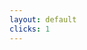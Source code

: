 ```yaml
---
layout: default
clicks: 1
---
```


<BuyerDilemmaStory />

<!--
This is Alex. He wants to buy something online, but the marketplace is filled with doubt. He's forced to gamble, unsure if a seller is legitimate or a scam. The anonymity that should protect privacy instead breeds mistrust.

Click to reveal the uncertainty and see how it affects Alex.
-->